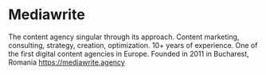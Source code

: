 # Mediawrite
The content agency singular through its approach. Content marketing, consulting, strategy, creation, optimization. 10+ years of experience. One of the first digital content agencies in Europe.
Founded in 2011 in Bucharest, Romania
https://mediawrite.agency
